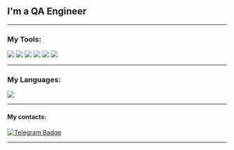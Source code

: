 
## I'm a QA Engineer

---

### My Tools:
<img src="https://img.shields.io/badge/Postman-000000?style=for-the-badge&logo=Postman&logoColor=FFFF00"/> <img src="https://img.shields.io/badge/jira-000000?style=for-the-badge&logo=jira&logoColor=006400"/> <img src="https://img.shields.io/badge/swagger-000000?style=for-the-badge&logo=swagger&logoColor=85EA2D"/> <img src="https://img.shields.io/badge/git-000000?style=for-the-badge&logo=Git&logoColor=85EA2D"/> <img src="https://img.shields.io/badge/github-000000?style=for-the-badge&logo=github&logoColor=0000FF"/> <img src="https://img.shields.io/badge/Charles-000000?style=for-the-badge&logo=charles&logoColor=0000FF"/>

---
### My Languages:

<img src="https://img.shields.io/badge/SQL-000000?style=for-the-badge&logo=&logoColor=85EA2D"/>

---
#### My contacts:


[![Telegram Badge](https://img.shields.io/badge/-Telegram-0088cc?style=flat-square&logo=Telegram&logoColor=white)](https://t.me/Oleg_QA1)

---
